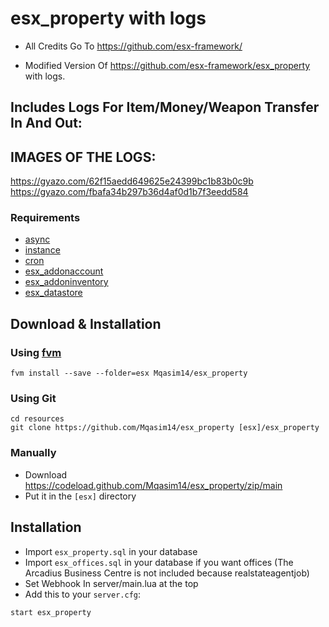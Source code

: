 # esx_property with logs
- All Credits Go To https://github.com/esx-framework/

- Modified Version Of https://github.com/esx-framework/esx_property with logs.

## Includes Logs For Item/Money/Weapon Transfer In And Out:

## IMAGES OF THE LOGS:
https://gyazo.com/62f15aedd649625e24399bc1b83b0c9b
https://gyazo.com/fbafa34b297b36d4af0d1b7f3eedd584

### Requirements

- [async](https://github.com/ESX-Org/async)
- [instance](https://github.com/ESX-Org/instance)
- [cron](https://github.com/ESX-Org/cron)
- [esx_addonaccount](https://github.com/ESX-Org/esx_addonaccount)
- [esx_addoninventory](https://github.com/ESX-Org/esx_addoninventory)
- [esx_datastore](https://github.com/ESX-Org/esx_datastore)


## Download & Installation

### Using [fvm](https://github.com/qlaffont/fvm-installer)
```
fvm install --save --folder=esx Mqasim14/esx_property
```

### Using Git
```
cd resources
git clone https://github.com/Mqasim14/esx_property [esx]/esx_property
```

### Manually
- Download https://codeload.github.com/Mqasim14/esx_property/zip/main
- Put it in the `[esx]` directory

## Installation
- Import `esx_property.sql` in your database
- Import `esx_offices.sql` in your database if you want offices (The Arcadius Business Centre is not included because realstateagentjob)
- Set Webhook In server/main.lua at the top
- Add this to your `server.cfg`:

```
start esx_property
```
